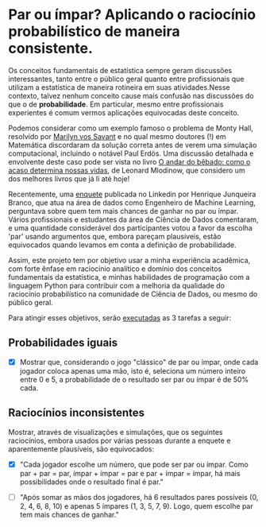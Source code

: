 # Par ou ímpar? Aplicando o raciocínio probabilístico de maneira consistente.

Os conceitos fundamentais de estatística sempre geram discussões interessantes, tanto entre o público geral quanto entre profissionais que utilizam a estatística de maneira rotineira em suas atividades.Nesse contexto, talvez nenhum conceito cause mais confusão nas discussões do que o de **probabilidade**. Em particular, mesmo entre profissionais experientes é comum vermos aplicações equivocadas deste conceito.

 Podemos considerar como um exemplo famoso o problema de Monty Hall, resolvido por [Marilyn vos Savant](https://en.wikipedia.org/wiki/Marilyn_vos_Savant) e no qual mesmo doutores (!) em  Matemática discordaram da solução correta antes de verem uma simulação computacional, incluindo o notável Paul Erd&ouml;s. Uma discussão detalhada e envolvente deste caso pode ser vista no livro 
[O andar do bêbado: como o acaso determina nossas vidas](https://www.amazon.com.br/andar-b%C3%AAbado-acaso-determina-nossas/dp/8537818100), de Leonard Mlodinow, que considero um dos melhores livros que já li até hoje!

Recentemente, uma
[enquete](https://www.linkedin.com/feed/update/urn:li:activity:6960402413706985472?updateEntityUrn=urn%3Ali%3Afs_feedUpdate%3A%28V2%2Curn%3Ali%3Aactivity%3A6960402413706985472%29) publicada no Linkedin por Henrique Junqueira Branco, que atua na área de dados como Engenheiro de Machine Learning, perguntava sobre quem tem mais chances de ganhar no par ou ímpar. Vários profissionais e estudantes da área de Ciência de Dados comentaram, e uma quantidade considerável dos participantes votou a favor da escolha 'par' usando argumentos que, embora pareçam plausíveis, estão equivocados quando levamos em conta a definição de probabilidade.

Assim, este projeto tem por objetivo usar a minha experiência acadêmica, com forte ênfase em raciocínio analítico e domínio dos conceitos fundamentais da estatística, e minhas habilidades de programação com a linguagem Python para contribuir com a melhoria da qualidade do raciocínio probabilístico na comunidade de Ciência de Dados, ou mesmo do público geral.

Para atingir esses objetivos, serão [executadas](par_ou_impar.ipynb) as 3 tarefas a seguir:

## Probabilidades iguais
- [x] Mostrar que, considerando o jogo "clássico" de par ou ímpar, onde cada jogador coloca apenas uma mão, isto é, seleciona um número inteiro entre 0 e 5, a probabilidade de o resultado ser par ou ímpar é de 50% cada.

## Raciocínios inconsistentes
Mostrar, através de visualizações e simulações, que os seguintes raciocínios, embora usados por várias pessoas durante a enquete e   aparentemente plausíveis, são equivocados:
- [x] "Cada jogador escolhe um número, que pode ser par ou ímpar. Como par + par = par, ímpar + ímpar = par e par + ímpar = ímpar, há mais possibilidades onde o resultado final é par."

- [ ] "Após somar as mãos dos jogadores, há 6 resultados pares possíveis (0, 2, 4, 6, 8, 10) e apenas 5 ímpares (1, 3, 5, 7, 9). Logo, quem escolhe par tem mais chances de ganhar."